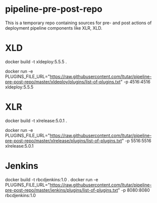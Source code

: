 # pipeline-pre-post-repo

This is a temporary repo containing sources for pre- and post actions of deployment pipeline components like XLR, XLD.

# XLD
docker build -t xldeploy:5.5.5 .

docker run -e PLUGINS_FILE_URL="https://raw.githubusercontent.com/ltutar/pipeline-pre-post-repo/master/xldeploy/plugins/list-of-plugins.txt" -p 4516:4516 xldeploy:5.5.5

# XLR
docker build -t xlrelease:5.0.1 .

docker run -e PLUGINS_FILE_URL="https://raw.githubusercontent.com/ltutar/pipeline-pre-post-repo/master/xlrelease/plugins/list-of-plugins.txt" -p 5516:5516 xlrelease:5.0.1

# Jenkins
docker build -t rbcdjenkins:1.0 .
docker run -e PLUGINS_FILE_URL="https://raw.githubusercontent.com/ltutar/pipeline-pre-post-repo/master/jenkins/plugins/list-of-plugins.txt" -p 8080:8080 rbcdjenkins:1.0
